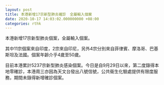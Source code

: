 ```yaml
---
layout: post
title: 本港新增17宗新型肺炎確診　全屬輸入個案
date: 2020-10-17 14:03:02.000000000 +08:00
categories: rthk
---
```


本港新增17宗新型肺炎個案，全屬輸入個案。

其中11宗個案來自印度，2宗來自印尼，另外4宗分別來自菲律賓、摩洛哥、巴基斯坦及法國。個案年齡介乎4歲至50歲。

目前本港累計5237宗新型肺炎感染個案。今日是自9月29日以來，第二度錄得本地零確診，本港周三亦因為天文台發出八號信號，公共衞生化驗處提供有限度服務，期間未錄得新增確診個案。
